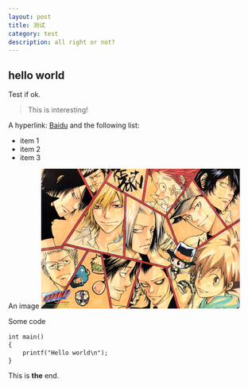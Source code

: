 ```yaml
---
layout: post
title: 测试
category: test
description: all right or not?
---
```


## hello world

Test if ok.

> This is interesting!

A hyperlink: [Baidu][1] and the following list:

* item 1
* item 2
* item 3

An image
![test](/img/tmp/test.jpg)

Some code

	int main()
	{
		printf("Hello world\n");
	}

This is **the** end.

[1]: http://www.baidu.com "Baidu Search"